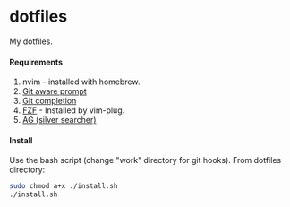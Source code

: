 # dotfiles

My dotfiles.

#### Requirements

1. nvim - installed with homebrew.
2. [Git aware prompt](https://github.com/jimeh/git-aware-prompt)
3. [Git completion](https://github.com/git/git/blob/master/contrib/completion/git-completion.bash)
4. [FZF](https://github.com/junegunn/fz://github.com/junegunn/fzf) - Installed by vim-plug.
5. [AG (silver searcher)](https://github.com/ggreer/the_silver_searcher)

#### Install

Use the bash script (change "work" directory for git hooks). From dotfiles directory:

```bash
sudo chmod a+x ./install.sh
./install.sh
```
